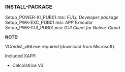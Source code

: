 <h3>INSTALL-PACKAGE</h3>


Setup_POWER-KI_PUB01.msi:	<i>FULL Developer package</i> </br>
Setup_PWK-EXC_PUB01.msi:	<i>APP Executor</i> </br>
Setup_PWK-GUI_PUB01.msi:	<i>GUI Client for Native-Cloud </i> </br>

<b>NOTE:</b></br> 

VCredist_x86.exe required (download from Microsoft).

Included XAPP:

- Calcolatrice V3

